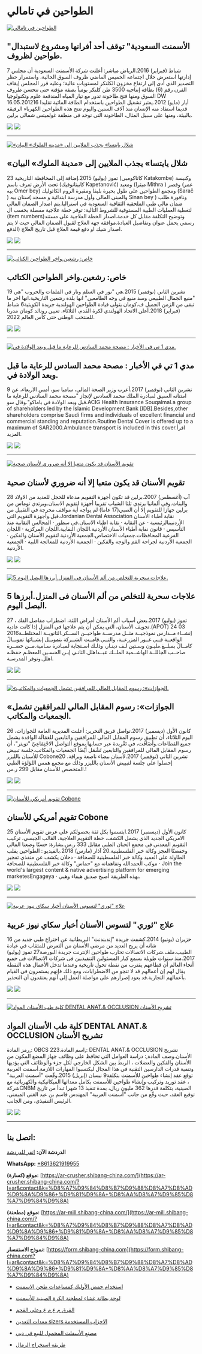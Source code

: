 # الطواحين في تامالي

<a href="https://swt.shibang-china.com/?l=ar&img&k=%D8%A7%D9%84%D8%B7%D9%88%D8%A7%D8%AD%D9%8A%D9%86+%D9%81%D9%8A+%D8%AA%D8%A7%D9%85%D8%A7%D9%84%D9%8A" target="_blank">![الطواحين في تامالي](http://static.shibang-china.com/all-800x300/1197.jpg)</a>

## &quot;الأسمنت السعودية&quot; توقف أحد أفرانها ومشروع لاستبدال طواحين لظروف.
7 شباط (فبراير) 2016.الرياض مباشر: أعلنت شركة الأسمنت السعودية أن مجلس إدارتها استعرض خلال اجتماعه الخميس الماضي ظروف السوق الحالية، واستمرار حظر التصدير الذي أدى إلى ارتفاع مخزون الكلنكر لمستويات عالية؛ وعليه قرر المجلس إيقاف الفرن رقم (6) بطاقة إنتاجية 3500 طن كلنكر يومياً بصفة مؤقتة حتى تتحسن ظروف السوق ومنها فتح.طاحونة تدور مع تيار المياه المندفعة علوم وتكنولوجيا DW 16.05.201216 أيار (مايو) 2012.يعتبر تشغيل الطواحين باستخدام الطاقة المائية تقليدا قديما استفاد منه الإنسان منذ آلاف السنين.واليوم تنتج هذه الطواحين الكهرباء الرفيقة بالبيئة، ومنها على سبيل المثال، الطاحونة التي توجد في منطقة غولميتس شمالي برلين.


<a href="https://whatsapp.shibangsoft.com/WhatsApp.php" target="_blank" title="WhatsApp">![](http://static.shibang-china.com/icon/whatsapp.png)</a> <a href="https://swt.shibang-china.com/?l=ar&icon&k=%D8%A7%D9%84%D8%B7%D9%88%D8%A7%D8%AD%D9%8A%D9%86+%D9%81%D9%8A+%D8%AA%D8%A7%D9%85%D8%A7%D9%84%D9%8A" target="_blank">![](http://static.shibang-china.com/icon/chat-ar.png)</a>

---

<a href="https://swt.shibang-china.com/?l=ar&img&k=%D8%A7%D9%84%D8%B7%D9%88%D8%A7%D8%AD%D9%8A%D9%86+%D9%81%D9%8A+%D8%AA%D8%A7%D9%85%D8%A7%D9%84%D9%8A" target="_blank">![«شلال يايتسا» يجذب الملايين إلى «مدينة الملوك» البيان](http://static.shibang-china.com/all-800x300/560.jpg)</a>

## «شلال يايتسا» يجذب الملايين إلى «مدينة الملوك» البيان
23 تموز (يوليو) 2015.إضافة إلى المحافظة التاريخية (كاتاكومبي Katakombe) وكنيسة تحت الأرض تعرف باسم (كابيتانوفيك Kapetanović) ومعبد (ميثرا Mithra ) وقصر (عمر بيه Omer bey) ومجمع الطواحين على طول بحيرة بليفا ومقبرة الروم الكاثوليك (Sarač ) والمبنى المالي وأول مدرسة ابتدائية و مسجد )سنان بيه Sinan bey ) ونافورة.طلب ضمان مالي طبي الملحقية الثقافية السعودية في استراليا.يتم اصدار الضمان المالي لتغطية العمليات الطبية المستوفية للشروط التالية: توفر خطة علاجية مفصلة بحسب ال (item numbers)وتوضيح التكلفة مقابل كل خدمة.اصدار الخطة العلاجية على مستند رسمي يحمل عنوان وتفاصيل العيادة.موافقة جهة العلاج لقبول الضمان المالي حيث لا يتم اصدار شيك او دفع قيمة العلاج قبل تاريخ العلاج (الدفع.


<a href="https://whatsapp.shibangsoft.com/WhatsApp.php" target="_blank" title="WhatsApp">![](http://static.shibang-china.com/icon/whatsapp.png)</a> <a href="https://swt.shibang-china.com/?l=ar&icon&k=%D8%A7%D9%84%D8%B7%D9%88%D8%A7%D8%AD%D9%8A%D9%86+%D9%81%D9%8A+%D8%AA%D8%A7%D9%85%D8%A7%D9%84%D9%8A" target="_blank">![](http://static.shibang-china.com/icon/chat-ar.png)</a>

---

<a href="https://swt.shibang-china.com/?l=ar&img&k=%D8%A7%D9%84%D8%B7%D9%88%D8%A7%D8%AD%D9%8A%D9%86+%D9%81%D9%8A+%D8%AA%D8%A7%D9%85%D8%A7%D9%84%D9%8A" target="_blank">![خاص: رشعين.واخر الطواحين الكتائب](http://static.shibang-china.com/all-800x300/521.jpg)</a>

## خاص: رشعين.واخر الطواحين الكتائب
19 تشرين الثاني (نوفمبر) 2015.هي &quot;نور في السلم ونار في الملمات والحروب &quot;هي &quot;منبع الجمال الطبيعي وسد منيع في وجه الطامعين&quot; انها بلدة رشعين التاريخية.انها اخر ما تبقى من الزمن الجميل ف.كومان يتولى قيادة الطواحين الهولندية جريدة الكويتية6 شباط (فبراير) 2018.أعلن الاتحاد الهولندي لكرة القدم، الثلاثاء، تعيين رونالد كومان مدربا للمنتخب الوطني حتى كأس العالم 2022.


<a href="https://whatsapp.shibangsoft.com/WhatsApp.php" target="_blank" title="WhatsApp">![](http://static.shibang-china.com/icon/whatsapp.png)</a> <a href="https://swt.shibang-china.com/?l=ar&icon&k=%D8%A7%D9%84%D8%B7%D9%88%D8%A7%D8%AD%D9%8A%D9%86+%D9%81%D9%8A+%D8%AA%D8%A7%D9%85%D8%A7%D9%84%D9%8A" target="_blank">![](http://static.shibang-china.com/icon/chat-ar.png)</a>

---

<a href="https://swt.shibang-china.com/?l=ar&img&k=%D8%A7%D9%84%D8%B7%D9%88%D8%A7%D8%AD%D9%8A%D9%86+%D9%81%D9%8A+%D8%AA%D8%A7%D9%85%D8%A7%D9%84%D9%8A" target="_blank">![مدي 1 تي في الأخبار : مصحة محمد السادس للرعاية ما قبل وبعد الولادة في.](http://static.shibang-china.com/all-800x300/1140.jpg)</a>

## مدي 1 تي في الأخبار : مصحة محمد السادس للرعاية ما قبل وبعد الولادة في.
9 تشرين الثاني (نوفمبر) 2017.أعرب وزير الصحة المالي، سامبا سو، أمس الاربعاء، عن امتنانه العميق لمبادرة الملك محمد السادس لإنجاز &quot;مصحة محمد السادس للرعاية ما قبل وبعد الولادة في باماكو&quot;.وقال سو.ACIG Health Insurance Souqalmal.a group of shareholders led by the Islamic Development Bank [IDB].Besides,other shareholders comprise Saudi firms and individuals of excellent financial and commercial standing and reputation.Routine Dental Cover is offered up to a maximum of SAR2000.Ambulance transport is included in this cover.اقرأ المزيد.


<a href="https://whatsapp.shibangsoft.com/WhatsApp.php" target="_blank" title="WhatsApp">![](http://static.shibang-china.com/icon/whatsapp.png)</a> <a href="https://swt.shibang-china.com/?l=ar&icon&k=%D8%A7%D9%84%D8%B7%D9%88%D8%A7%D8%AD%D9%8A%D9%86+%D9%81%D9%8A+%D8%AA%D8%A7%D9%85%D8%A7%D9%84%D9%8A" target="_blank">![](http://static.shibang-china.com/icon/chat-ar.png)</a>

---

<a href="https://swt.shibang-china.com/?l=ar&img&k=%D8%A7%D9%84%D8%B7%D9%88%D8%A7%D8%AD%D9%8A%D9%86+%D9%81%D9%8A+%D8%AA%D8%A7%D9%85%D8%A7%D9%84%D9%8A" target="_blank">![تقويم الأسنان قد يكون متعبا إلا أنه ضروري لأسنان صحية](http://static.shibang-china.com/all-800x300/1061.jpg)</a>

## تقويم الأسنان قد يكون متعبا إلا أنه ضروري لأسنان صحية
28 آب (أغسطس) 2007.برلين قد تكون أجهزة التقويم مدعاة للخجل للعديد من الاولاد والبنات.وفي ألمانيا يرتدي ثلثا الشباب تقريبا أجهزة لتقويم الاسنان.ويرتدي توماس من برلين جهازا للتقويم إلا أن الصبي(17 عاما) لم يواجه أية مواقف محرجة في التقبيل من قبل.وأجهزة التقويم التي.Jordanian Dental Association نقابة أطباء الأسنان الأردنيينالرئيسية &middot; عن النقابة &middot; نقابة اطباء الاسنان.في سطور &middot; المجالس النقابية منذ التأسيس &middot; قانون نقابة أطباء الأسنان الأردنية.اللجان النقابية.اللجان المركزية &middot; اللجان الفرعية المحافظات.جمعيات الاختصاص.الجمعية الأردنية لتقويم الأسنان والفكين &middot; الجمعية الأردنية لجراحة الفم والوجه والفكين &middot; الجمعية الأردنية للمعالجة اللبية &middot; الجمعية الأردنية.


<a href="https://whatsapp.shibangsoft.com/WhatsApp.php" target="_blank" title="WhatsApp">![](http://static.shibang-china.com/icon/whatsapp.png)</a> <a href="https://swt.shibang-china.com/?l=ar&icon&k=%D8%A7%D9%84%D8%B7%D9%88%D8%A7%D8%AD%D9%8A%D9%86+%D9%81%D9%8A+%D8%AA%D8%A7%D9%85%D8%A7%D9%84%D9%8A" target="_blank">![](http://static.shibang-china.com/icon/chat-ar.png)</a>

---

<a href="https://swt.shibang-china.com/?l=ar&img&k=%D8%A7%D9%84%D8%B7%D9%88%D8%A7%D8%AD%D9%8A%D9%86+%D9%81%D9%8A+%D8%AA%D8%A7%D9%85%D8%A7%D9%84%D9%8A" target="_blank">![5 علاجات سحرية للتخلص من ألم الأسنان فى المنزل.أبرزها البصل اليوم.](http://static.shibang-china.com/all-800x300/524.jpg)</a>

## 5 علاجات سحرية للتخلص من ألم الأسنان فى المنزل.أبرزها البصل اليوم.
27 تموز (يوليو) 2017.بعض أسباب ألم الأسنان أمراض اللثة، اضطراب مفاصل الفك ، تجويف الأسنان، التى يمكن أن يتم علاجها فى المنزل إذا كانت عادية.(APOT) 24 03 2016إنشــاء مــدارس نموذجيــة مثــل مدرســة طواحيــن الســكر.الثانويــة المختلطــة الواقعــة فــي غــور المزرعــة، والتــي.قامــت الشــركة بتمويــل إنشــائها تمويــالً كامــالً بمبلــغ.مليـون وسـتين لـف دينـار، وذلـك اسـتجابة لمبـادرة سـامية.مــن حضــرة صاحــب الجاللــة الهاشــمية الملــك عبــداهلل.الثانـي إبـن الحسـين المعظـم حفظـه اهلل.وتوفر المدرسـة.


<a href="https://whatsapp.shibangsoft.com/WhatsApp.php" target="_blank" title="WhatsApp">![](http://static.shibang-china.com/icon/whatsapp.png)</a> <a href="https://swt.shibang-china.com/?l=ar&icon&k=%D8%A7%D9%84%D8%B7%D9%88%D8%A7%D8%AD%D9%8A%D9%86+%D9%81%D9%8A+%D8%AA%D8%A7%D9%85%D8%A7%D9%84%D9%8A" target="_blank">![](http://static.shibang-china.com/icon/chat-ar.png)</a>

---

<a href="https://swt.shibang-china.com/?l=ar&img&k=%D8%A7%D9%84%D8%B7%D9%88%D8%A7%D8%AD%D9%8A%D9%86+%D9%81%D9%8A+%D8%AA%D8%A7%D9%85%D8%A7%D9%84%D9%8A" target="_blank">![«الجوازات»: رسوم المقابل المالي للمرافقين تشمل الجمعيات والمكاتب.](http://static.shibang-china.com/all-800x300/1407.jpg)</a>

## «الجوازات»: رسوم المقابل المالي للمرافقين تشمل الجمعيات والمكاتب.
26 كانون الأول (ديسمبر) 2017.تواصل فريق التحرير: أعلنت المديرية العامة للجوازات، اليوم الثلاثاء، أن تطبيق رسوم المقابل المالي للمرافقين والتابعين للعَمَالَة الوافدة يشمل جميع القطاعات.وأَضَافَت، في تَغْرِيدة عبر حسابها بموقع التواصل الاجْتِمَاعِيّ &quot;تويتر&quot;، أن رسوم المقابل المالي للمرافقين والتابعين تَشْمَل أَيْضَاً الجمعيات والمكاتب.جلسة تبييض للأسنان بالليزر Cobone20 تشرين الثاني (نوفمبر) 2017.لأسنان بيضاء ناصعة وبراقة، إحصلوا على جلسة لتبييض الأسنان بالليزر وذلك مع مجمع همس اللؤلؤة الطبي المتخصص للأسنان مقابل 299 ر.س.!


<a href="https://whatsapp.shibangsoft.com/WhatsApp.php" target="_blank" title="WhatsApp">![](http://static.shibang-china.com/icon/whatsapp.png)</a> <a href="https://swt.shibang-china.com/?l=ar&icon&k=%D8%A7%D9%84%D8%B7%D9%88%D8%A7%D8%AD%D9%8A%D9%86+%D9%81%D9%8A+%D8%AA%D8%A7%D9%85%D8%A7%D9%84%D9%8A" target="_blank">![](http://static.shibang-china.com/icon/chat-ar.png)</a>

---

<a href="https://swt.shibang-china.com/?l=ar&img&k=%D8%A7%D9%84%D8%B7%D9%88%D8%A7%D8%AD%D9%8A%D9%86+%D9%81%D9%8A+%D8%AA%D8%A7%D9%85%D8%A7%D9%84%D9%8A" target="_blank">![تقويم أمريكي للأسنان Cobone](http://static.shibang-china.com/all-800x300/1393.jpg)</a>

## تقويم أمريكي للأسنان Cobone
25 كانون الأول (ديسمبر) 2017.ابتسموا بكل ثقة بحصولكم على عرض تقويم الأسنان الامريكي الجديد الذي يشمل الكشف، خطة التقويم العلاجية، القالب الجبسي، تركيب التقويم المعدني في مجمع الحنان الطبي مقابل 333 ر.س.بشارة: حسنّا وضعنا المالي وخفضنّا العجز وكالة خبر الفلسطينية.20 آذار (مارس) 2018.بالفيديو : الطواحين يقلب الطاولة على العميد وكالة خبر الفلسطينية للصحافة &middot; دحلان يكشف عن منفذي تفجير موكب الحمدالله وتفاهماته مع &quot;حماس&quot; وكالة خبر الفلسطينية للصحافة &middot; Join the world&#39;s largest content &amp; native advertising platform for emerging marketesEngageya &middot; بهذه الطريقة أصبح صديق هيفاء وهبي.


<a href="https://whatsapp.shibangsoft.com/WhatsApp.php" target="_blank" title="WhatsApp">![](http://static.shibang-china.com/icon/whatsapp.png)</a> <a href="https://swt.shibang-china.com/?l=ar&icon&k=%D8%A7%D9%84%D8%B7%D9%88%D8%A7%D8%AD%D9%8A%D9%86+%D9%81%D9%8A+%D8%AA%D8%A7%D9%85%D8%A7%D9%84%D9%8A" target="_blank">![](http://static.shibang-china.com/icon/chat-ar.png)</a>

---

<a href="https://swt.shibang-china.com/?l=ar&img&k=%D8%A7%D9%84%D8%B7%D9%88%D8%A7%D8%AD%D9%8A%D9%86+%D9%81%D9%8A+%D8%AA%D8%A7%D9%85%D8%A7%D9%84%D9%8A" target="_blank">![علاج &quot;ثوري&quot; لتسوس الأسنان أخبار سكاي نيوز عربية](http://static.shibang-china.com/all-800x300/566.jpg)</a>

## علاج &quot;ثوري&quot; لتسوس الأسنان أخبار سكاي نيوز عربية
16 حزيران (يونيو) 2014.كشفت جريدة &quot;إندبندنت&quot; البريطانية عن اختراع طبي جديد من شانه أن يريح العديد من مرضى الأسنان من التعرض للمثقاب في عيادة الطبيب.ملف.شركات الاتصالات تحارب طواحين الإنترنت جريدة البورصة27 تموز (يوليو) 2017.منذ سنوات طويلة يسمع كبار المسئولين التنفيذيين فى شركات الاتصالات فى جميع أنحاء العالم أن قطاعهم يقترب من نقطة تحول تاريخية وعندما تدخل الأعمال هذه النقطة يقال لهم إن أعمالهم قد لا تنجو من الاضطرابات، ومع ذلك فإنهم يستمرون فى القيام بأعمالهم التجارية.قد يعود إصرارهم على مواصلة العمل إلى أنهم يعتقدون أن التحذير.


<a href="https://whatsapp.shibangsoft.com/WhatsApp.php" target="_blank" title="WhatsApp">![](http://static.shibang-china.com/icon/whatsapp.png)</a> <a href="https://swt.shibang-china.com/?l=ar&icon&k=%D8%A7%D9%84%D8%B7%D9%88%D8%A7%D8%AD%D9%8A%D9%86+%D9%81%D9%8A+%D8%AA%D8%A7%D9%85%D8%A7%D9%84%D9%8A" target="_blank">![](http://static.shibang-china.com/icon/chat-ar.png)</a>

---

<a href="https://swt.shibang-china.com/?l=ar&img&k=%D8%A7%D9%84%D8%B7%D9%88%D8%A7%D8%AD%D9%8A%D9%86+%D9%81%D9%8A+%D8%AA%D8%A7%D9%85%D8%A7%D9%84%D9%8A" target="_blank">![كلية طب الأسنان المواد DENTAL ANAT.&amp; OCCLUSION تشريح الأسنان](http://static.shibang-china.com/all-800x300/708.jpg)</a>

## كلية طب الأسنان المواد DENTAL ANAT.&amp; OCCLUSION تشريح الأسنان
رمز المادة,: OBCS 223.اسم المادة,: DENTAL ANAT.&amp; OCCLUSION تشريح الأسنان.وصف المادة,: دراسة العوامل التي تحافظ على وظائف جهاز المضغ المكون من الأسنان والفكين والعضلات ، الربط بين الشكل الخارجي لكل جزء والوظائف التي يؤديها وتنمية قدرات الدارسين التقنية في هذا المجال ليكتسبوا المهارات اللازمة.أسمنت العربية توقع عقد إنشاء طواحين للأسمنت بتكلفة9 نيسان (إبريل) 2015.وقّعت &quot;أسمنت العربية&quot; ، عقد توريد وتركيب وإنشاء طواحين للأسمنت بكامل معداتها الميكانيكية والكهربائية مع شركةCNBM الصينية، بتكلفة قدرها 362 مليون ريال، بمدة تنفيذ 13 شهرا تبدأ من تاريخ توقيع العقد، حيث وقّع من جانب &quot;أسمنت العربية&quot; المهندس قاسم بن عبد الغني الميمني، الرئيس التنفيذي، ومن الجانب.


<a href="https://whatsapp.shibangsoft.com/WhatsApp.php" target="_blank" title="WhatsApp">![](http://static.shibang-china.com/icon/whatsapp.png)</a> <a href="https://swt.shibang-china.com/?l=ar&icon&k=%D8%A7%D9%84%D8%B7%D9%88%D8%A7%D8%AD%D9%8A%D9%86+%D9%81%D9%8A+%D8%AA%D8%A7%D9%85%D8%A7%D9%84%D9%8A" target="_blank">![](http://static.shibang-china.com/icon/chat-ar.png)</a>

---
## اتصل بنا:

**الدردشة الآن:** [انقر للدردشة](https://swt.shibang-china.com?l=ar&contact&k=%D8%A7%D9%84%D8%B7%D9%88%D8%A7%D8%AD%D9%8A%D9%86+%D9%81%D9%8A+%D8%AA%D8%A7%D9%85%D8%A7%D9%84%D9%8A)

**WhatsApp:**  [+8613621919955](https://whatsapp.shibangsoft.com/WhatsApp.php)

**موقع (كسارة):** [https://ar-crusher.shibang-china.com/](https://ar-crusher.shibang-china.com/?l=ar&contact&k=%D8%A7%D9%84%D8%B7%D9%88%D8%A7%D8%AD%D9%8A%D9%86+%D9%81%D9%8A+%D8%AA%D8%A7%D9%85%D8%A7%D9%84%D9%8A)

**موقع (مطحنة):** [https://ar-mill.shibang-china.com/](https://ar-mill.shibang-china.com/?l=ar&contact&k=%D8%A7%D9%84%D8%B7%D9%88%D8%A7%D8%AD%D9%8A%D9%86+%D9%81%D9%8A+%D8%AA%D8%A7%D9%85%D8%A7%D9%84%D9%8A)

**نموذج الاستفسار:** [https://form.shibang-china.com](https://form.shibang-china.com?l=ar&contact&k=%D8%A7%D9%84%D8%B7%D9%88%D8%A7%D8%AD%D9%8A%D9%86+%D9%81%D9%8A+%D8%AA%D8%A7%D9%85%D8%A7%D9%84%D9%8A)

* [استخدام حمض الأوليك كمساعدات طحن الاسمنت](../30/%D8%A7%D8%B3%D8%AA%D8%AE%D8%AF%D8%A7%D9%85%20%D8%AD%D9%85%D8%B6%20%D8%A7%D9%84%D8%A3%D9%88%D9%84%D9%8A%D9%83%20%D9%83%D9%85%D8%B3%D8%A7%D8%B9%D8%AF%D8%A7%D8%AA%20%D8%B7%D8%AD%D9%86%20%D8%A7%D9%84%D8%A7%D8%B3%D9%85%D9%86%D8%AA.md)

* [لوحة بطانة غشاء لمطحنة الكرة الصينية للأسمنت](../29/%D9%84%D9%88%D8%AD%D8%A9%20%D8%A8%D8%B7%D8%A7%D9%86%D8%A9%20%D8%BA%D8%B4%D8%A7%D8%A1%20%D9%84%D9%85%D8%B7%D8%AD%D9%86%D8%A9%20%D8%A7%D9%84%D9%83%D8%B1%D8%A9%20%D8%A7%D9%84%D8%B5%D9%8A%D9%86%D9%8A%D8%A9%20%D9%84%D9%84%D8%A3%D8%B3%D9%85%D9%86%D8%AA.md)

* [الفرق م ع م ع وعلى الفحم](../26/%D8%A7%D9%84%D9%81%D8%B1%D9%82%20%D9%85%20%D8%B9%20%D9%85%20%D8%B9%20%D9%88%D8%B9%D9%84%D9%89%20%D8%A7%D9%84%D9%81%D8%AD%D9%85.md)

* [معدات التعدين sizers الاحزاب المستخدمة](../28/%D9%85%D8%B9%D8%AF%D8%A7%D8%AA%20%D8%A7%D9%84%D8%AA%D8%B9%D8%AF%D9%8A%D9%86%20sizers%20%D8%A7%D9%84%D8%A7%D8%AD%D8%B2%D8%A7%D8%A8%20%D8%A7%D9%84%D9%85%D8%B3%D8%AA%D8%AE%D8%AF%D9%85%D8%A9.md)

* [مصنع الأسفلت المحمول للبيع في دبي](../30/%D9%85%D8%B5%D9%86%D8%B9%20%D8%A7%D9%84%D8%A3%D8%B3%D9%81%D9%84%D8%AA%20%D8%A7%D9%84%D9%85%D8%AD%D9%85%D9%88%D9%84%20%D9%84%D9%84%D8%A8%D9%8A%D8%B9%20%D9%81%D9%8A%20%D8%AF%D8%A8%D9%8A.md)

* [طريقة استخراج الرمال](../29/%D8%B7%D8%B1%D9%8A%D9%82%D8%A9%20%D8%A7%D8%B3%D8%AA%D8%AE%D8%B1%D8%A7%D8%AC%20%D8%A7%D9%84%D8%B1%D9%85%D8%A7%D9%84.md)
